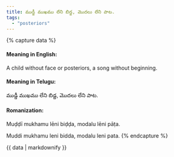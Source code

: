 ```yaml
---
title: ముడ్డీ ముఖము లేని బిడ్డ, మొదలు లేని పాట.
tags:
  - "posteriors"
---
```


{% capture data %}
#### Meaning in English:
A child without face or posteriors, a song without beginning.

#### Meaning in Telugu:
ముడ్డీ ముఖము లేని బిడ్డ, మొదలు లేని పాట.

#### Romanization:
Muḍḍī mukhamu lēni biḍḍa, modalu lēni pāṭa.

Muddi mukhamu leni bidda, modalu leni pata.
{% endcapture %}

{{ data | markdownify }}

